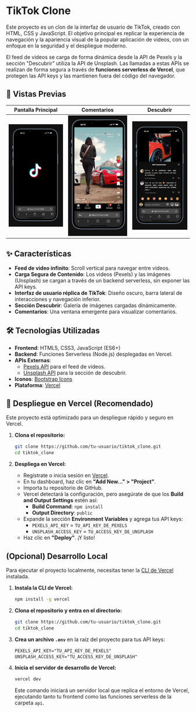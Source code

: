 # TikTok Clone

Este proyecto es un clon de la interfaz de usuario de TikTok, creado con HTML, CSS y JavaScript. El objetivo principal es replicar la experiencia de navegación y la apariencia visual de la popular aplicación de videos, con un enfoque en la seguridad y el despliegue moderno.

El feed de videos se carga de forma dinámica desde la API de Pexels y la sección "Descubrir" utiliza la API de Unsplash. Las llamadas a estas APIs se realizan de forma segura a través de **funciones serverless de Vercel**, que protegen las API keys y las mantienen fuera del código del navegador.

## 📸 Vistas Previas

| Pantalla Principal | Comentarios | Descubrir |
| :---: | :---: | :---: |
| ![Pantalla Principal](public/img/pantalla.png) | ![Comentarios](public/img/pantalla1.png) | ![Descubrir](public/img/pantalla2.png) |

## ✨ Características

- **Feed de video infinito**: Scroll vertical para navegar entre videos.
- **Carga Segura de Contenido**: Los videos (Pexels) y las imágenes (Unsplash) se cargan a través de un backend serverless, sin exponer las API keys.
- **Interfaz de usuario réplica de TikTok**: Diseño oscuro, barra lateral de interacciones y navegación inferior.
- **Sección Descubrir**: Galería de imágenes cargadas dinámicamente.
- **Comentarios**: Una ventana emergente para visualizar comentarios.

## 🛠️ Tecnologías Utilizadas

- **Frontend**: HTML5, CSS3, JavaScript (ES6+)
- **Backend**: Funciones Serverless (Node.js) desplegadas en Vercel.
- **APIs Externas**:
  - [Pexels API](https://www.pexels.com/api/) para el feed de videos.
  - [Unsplash API](https://unsplash.com/developers) para la sección de descubrir.
- **Iconos**: [Bootstrap Icons](https://icons.getbootstrap.com/)
- **Plataforma**: [Vercel](https://vercel.com/)

## 🚀 Despliegue en Vercel (Recomendado)

Este proyecto está optimizado para un despliegue rápido y seguro en Vercel.

1.  **Clona el repositorio:**
    ```bash
    git clone https://github.com/tu-usuario/tiktok_clone.git
    cd tiktok_clone
    ```

2.  **Despliega en Vercel:**
    - Regístrate o inicia sesión en [Vercel](https://vercel.com/).
    - En tu dashboard, haz clic en **"Add New..." > "Project"**.
    - Importa tu repositorio de GitHub.
    - Vercel detectará la configuración, pero asegúrate de que los **Build and Output Settings** estén así:
        - **Build Command**: `npm install`
        - **Output Directory**: `public`
    - Expande la sección **Environment Variables** y agrega tus API keys:
        - `PEXELS_API_KEY` = `TU_API_KEY_DE_PEXELS`
        - `UNSPLASH_ACCESS_KEY` = `TU_ACCESS_KEY_DE_UNSPLASH`
    - Haz clic en **"Deploy"**. ¡Y listo!

## (Opcional) Desarrollo Local

Para ejecutar el proyecto localmente, necesitas tener la [CLI de Vercel](https://vercel.com/docs/cli) instalada.

1.  **Instala la CLI de Vercel:**
    ```bash
    npm install -g vercel
    ```

2.  **Clona el repositorio y entra en el directorio:**
    ```bash
    git clone https://github.com/tu-usuario/tiktok_clone.git
    cd tiktok_clone
    ```

3.  **Crea un archivo `.env`** en la raíz del proyecto para tus API keys:
    ```
    PEXELS_API_KEY="TU_API_KEY_DE_PEXELS"
    UNSPLASH_ACCESS_KEY="TU_ACCESS_KEY_DE_UNSPLASH"
    ```

4.  **Inicia el servidor de desarrollo de Vercel:**
    ```bash
    vercel dev
    ```
    Este comando iniciará un servidor local que replica el entorno de Vercel, ejecutando tanto tu frontend como las funciones serverless de la carpeta `api`.